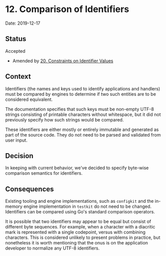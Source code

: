 # 12. Comparison of Identifiers

Date: 2019-12-17

## Status

Accepted

- Amended by [20. Constraints on Identifier Values](0020-identifier-constraints.md)

## Context

Identifiers (the names and keys used to identify applications and handlers) must
be compared by engines to determine if two such entities are to be considered
equivalent.

The documentation specifies that such keys must be non-empty UTF-8 strings
consisting of printable characters without whitespace, but it did not previously
specify how such strings would be compared.

These identifiers are either mostly or entirely immutable and generated as part
of the source code. They do not need to be parsed and validated from user input.

## Decision

In keeping with current behavior, we've decided to specify byte-wise comparison
semantics for identifiers.

## Consequences

Existing tooling and engine implementations, such as `configkit` and the
in-memory engine implementation in `testkit` do not need to be changed.
Identifiers can be compared using Go's standard comparison operators.

It is possible that two identifiers may appear to be equal but consist of
different byte sequences. For example, when a character with a diacritic mark is
represented with a single codepoint, versus with combining characters. This is
considered unlikely to present problems in practice, but nonetheless it is worth
mentioning that the onus is on the application developer to normalize any UTF-8
identifiers.
